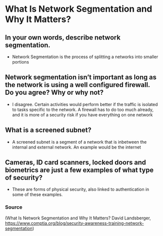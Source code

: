 # What Is Network Segmentation and Why It Matters?

## In your own words, describe network segmentation.
- Network Segmentation is the process of splitting a networks into smaller portions

## Network segmentation isn’t important as long as the network is using a well configured firewall. Do you agree? Why or why not?
- I disagree. Certain activities would perform better if the traffic is isolated to tasks specific to the network. A firewall has to do too much already, and it is more of a security risk if you have everything on one network

## What is a screened subnet?
- A screened subnet is a segment of a network that is inbetween the internal and external network. An example would be the internet

## Cameras, ID card scanners, locked doors and biometrics are just a few examples of what type of security?
- These are forms of physical security, also linked to authentication in some of these examples. 

### Source
(What Is Network Segmentation and Why It Matters? David Landsberger, https://www.comptia.org/blog/security-awareness-training-network-segmentation) 
